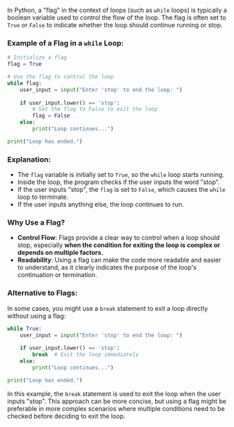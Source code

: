 In Python, a "flag" in the context of loops (such as `while` loops) is typically a boolean variable used to control the flow of the loop. The flag is often set to `True` or `False` to indicate whether the loop should continue running or stop.

### Example of a Flag in a `while` Loop:

```python
# Initialize a flag
flag = True

# Use the flag to control the loop
while flag:
    user_input = input("Enter 'stop' to end the loop: ")
    
    if user_input.lower() == 'stop':
        # Set the flag to False to exit the loop
        flag = False
    else:
        print("Loop continues...")

print("Loop has ended.")
```

### Explanation:
- The `flag` variable is initially set to `True`, so the `while` loop starts running.
- Inside the loop, the program checks if the user inputs the word "stop".
- If the user inputs "stop", the `flag` is set to `False`, which causes the `while` loop to terminate.
- If the user inputs anything else, the loop continues to run.

### Why Use a Flag?
- **Control Flow**: Flags provide a clear way to control when a loop should stop, especially **when the condition for exiting the loop is complex or depends on multiple factors.**
- **Readability**: Using a flag can make the code more readable and easier to understand, as it clearly indicates the purpose of the loop's continuation or termination.

### Alternative to Flags:
In some cases, you might use a `break` statement to exit a loop directly without using a flag:

```python
while True:
    user_input = input("Enter 'stop' to end the loop: ")
    
    if user_input.lower() == 'stop':
        break  # Exit the loop immediately
    else:
        print("Loop continues...")

print("Loop has ended.")
```

In this example, the `break` statement is used to exit the loop when the user inputs "stop". This approach can be more concise, but using a flag might be preferable in more complex scenarios where multiple conditions need to be checked before deciding to exit the loop.